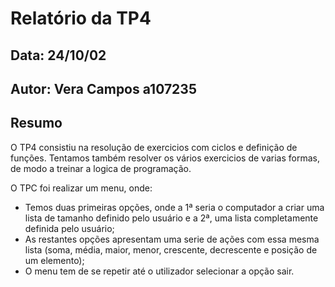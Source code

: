 # Relatório da TP4
## Data: 24/10/02
## Autor: Vera Campos a107235
## Resumo
O TP4 consistiu na resolução de exercicios com ciclos e definição de funções. Tentamos também resolver os vários exercicios de varias formas, de modo a treinar a logica de programação.

O TPC foi realizar um menu, onde:

- Temos duas primeiras opções, onde a 1ª seria o computador a criar uma lista de tamanho definido pelo usuário e a 2ª, uma lista completamente definida pelo usuário;
- As restantes opções apresentam uma serie de ações com essa mesma lista (soma, média, maior, menor, crescente, decrescente e posição de um elemento);
- O menu tem de se repetir até o utilizador selecionar a opção sair.
